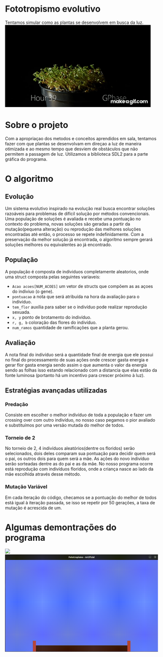 # Fototropismo evolutivo
Tentamos simular como as plantas se desenvolvem em busca da luz.
![](https://github.com/LVinaud/fototropismo/blob/main/Positive_Phototropism_Demonstration.gif)

# Sobre o projeto
Com a apropriaçao dos metodos e conceitos aprendidos em sala, tentamos fazer com que plantas se desenvolvam em direçao a luz de maneira otimizada e ao mesmo tempo que desviem de obstáculos que não permitem a passagem de luz. Utilizamos a biblioteca SDL2 para 
a parte gráfica do programa.

# O algoritmo
## Evolução
Um sistema evolutivo inspirado na evolução real busca encontrar soluções razoáveis para problemas de difícil solução por métodos convencionais.
Uma população de soluções é avaliada e recebe uma pontuação no contexto do problema, novas soluções são geradas a partir da mutação(pequena alteração) ou reprodução 
das melhores soluções encontradas até então, o processo se repete indefinidamente. Com a preservação da melhor solução já encontrada, o algorítmo sempre gerará soluções melhores ou equivalentes ao já encontrado.
## População
A população é composta de individuos completamente aleatorios, onde uma struct composta pelas seguintes variaveis:
- ```Acao acoes[NUM_ACOES]``` um vetor de structs que compõem as as açoes do indiviuo (o gene).
- ```pontuacao``` a nota que será atribuída na hora da avaliação para o indivíduo.
- ```tem_flor``` auxília para saber se o indivíduo pode realizar reprodução sexuada.
- ```x, y``` ponto de brotamento do indivíduo.
- ```r, g, b``` coloração das flores do indivíduo. 
- ```num_ramos``` quantidade de ramificações que a planta gerou.
## Avaliação
A nota final do indivíduo será a quantidade final de energia que ele possui no final do processamento de suas ações
onde crescer gasta energia e gerar flor gasta energia sendo assim o que aumenta o valor da energia sendo as folhas isso estando relacionado com a distancia que elas estão da fonte luminosa (portanto há um incentivo para crescer próximo à luz).
## Estratégias avançadas utilizadas
### Predação
Consiste em escolher o melhor indivíduo de toda a população e fazer um crossing over com outro indivíduo, no nosso caso pegamos o pior avaliado e substituímos por uma versão mutada do melhor de todos.
### Torneio de 2
No torneio de 2, 4 indivíduos aleatórios(dentre os floridos) serão selecionados, dois deles comparam sua pontuação para decidir quem será o pai,
os outros dois para quem será a mãe. As ações do novo indivíduo serão sorteadas dentre as do pai e as da mãe.
No nosso programa ocorre está reprodução com indivíduos floridos, onde a criança nasce ao lado da mãe escolhida através desse método.
### Mutação Variável
Em cada iteração do código, checamos se a pontuação do melhor de todos está igual à iteração passada, se isso se repetir por 50 gerações, a taxa de mutação é acrescida de um.

# Algumas demontrações do programa
![](https://github.com/LVinaud/fototropismo/blob/main/Screencast%20from%2013-12-2023%2011%2008%2027.gif)
![](https://github.com/LVinaud/fototropismo/blob/main/Screencast%20from%2013-12-2023%2011%2006%2019.gif)


